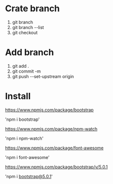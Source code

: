 
# Crate branch
1. git branch 
2. git branch --list
3. git checkout

# Add branch
1. git add .
2. git commit -m
3. git push --set-upstream origin

# Install

https://www.npmjs.com/package/bootstrap

'npm i bootstrap'

https://www.npmjs.com/package/npm-watch

'npm i npm-watch'

https://www.npmjs.com/package/font-awesome

'npm i font-awesome'

https://www.npmjs.com/package/bootstrap/v/5.0.1

'npm i bootstrap@5.0.1'